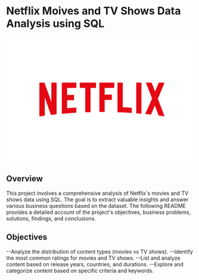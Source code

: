 # Netflix Moives and TV Shows Data Analysis using SQL

![Netflix Logo](https://github.com/waseemzk/Netflix_SQL_PROJECT/blob/main/Netflix_Logo%402x.ede16a14faa41eab4831f811f7275734d7295b52.png)

## Overview
This project involves a comprehensive analysis of Netflix's movies and TV shows data using SQL. The goal is to extract valuable insights and answer various business questions based on the dataset. The following README provides a detailed account of the project's objectives, business problems, solutions, findings, and conclusions.

## Objectives

--Analyze the distribution of content types (movies vs TV shows).
--Identify the most common ratings for movies and TV shows.
--List and analyze content based on release years, countries, and durations.
--Explore and categorize content based on specific criteria and keywords.

